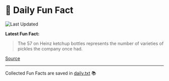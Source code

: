 # 🌟 Daily Fun Fact

![Last Updated](https://img.shields.io/badge/Last_Updated-2025_05_27-blue?style=flat-square)

**Latest Fun Fact:**

> The 57 on Heinz ketchup bottles represents the number of varieties of pickles the company once had.

[Source](http://www.djtech.net/humor/useless_facts.htm)

---

Collected Fun Facts are saved in [daily.txt](daily.txt) 📚
